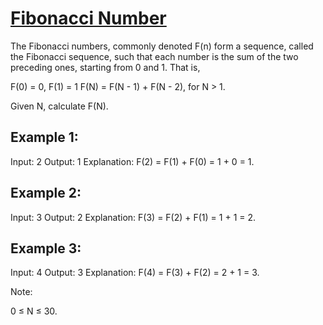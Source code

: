 # [Fibonacci Number](https://leetcode.com/problems/fibonacci-number/)
The Fibonacci numbers, commonly denoted F(n) form a sequence, called the Fibonacci sequence, such that each number is the sum of the two preceding ones, starting from 0 and 1. That is,

F(0) = 0,   F(1) = 1
F(N) = F(N - 1) + F(N - 2), for N > 1.

Given N, calculate F(N).


## Example 1:

Input: 2
Output: 1
Explanation: F(2) = F(1) + F(0) = 1 + 0 = 1.

## Example 2:

Input: 3
Output: 2
Explanation: F(3) = F(2) + F(1) = 1 + 1 = 2.

## Example 3:

Input: 4
Output: 3
Explanation: F(4) = F(3) + F(2) = 2 + 1 = 3.

Note:

0 ≤ N ≤ 30.
